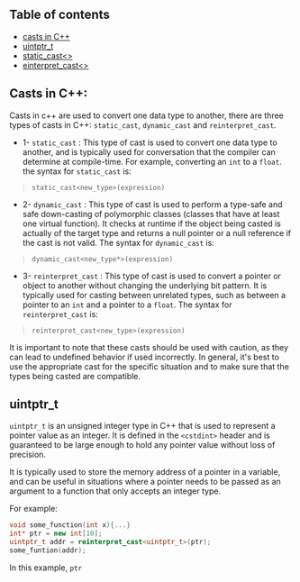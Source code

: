 ## Table of contents
- [casts in C++](#casts-in-c++)
- [uintptr_t](#vuintptr_t)
- [static_cast<>](#static_cast<>)
- [einterpret_cast<>](#einterpret_cast<>)

## Casts in C++:

Casts in c++ are used to convert one data type to another, there are three types of casts in C++: `static_cast`, `dynamic_cast` and `reinterpret_cast`.

- 1- `static_cast` : This type of cast is used to convert one data type to another, and is typically used for conversation that the compiler can determine at compile-time. For example, converting an `int` to a `float`. the syntax for `static_cast` is:
 > `static_cast<new_type>(expression)`
 
 - 2- `dynamic_cast` : This type of cast is used to perform a type-safe and safe down-casting of polymorphic classes (classes that have at least one virtual function). It checks at runtime if the object being casted is actually of the target type and returns a null pointer or a null reference if the cast is not valid. The syntax for `dynamic_cast` is: 
 > `dynamic_cast<new_type*>(expression)`
 
 - 3- `reinterpret_cast` : This type of cast is used to convert a pointer or object to another without changing the underlying bit pattern. It is typically used for casting between unrelated types, such as between a pointer to an `int` and a pointer to a `float`. The syntax for `reinterpret_cast` is:
 > `reinterpret_cast<new_type>(expression)`
 
 It is important to note that these casts should be used with caution, as they can lead to undefined behavior if used incorrectly. In general, it's best to use the appropriate cast for the specific situation and to make sure that the types being casted are compatible.


## uintptr_t

`uintptr_t` is an unsigned integer type in C++ that is used to represent a pointer value as an integer. It is defined in the `<cstdint>` header and is guaranteed to be large enough to hold any pointer value without loss of precision.

It is typically used to store the memory address of a pointer in a variable, and can be useful in situations where a pointer needs to be passed as an argument to a function that only accepts an integer type.

For example:

```C++
void some_function(int x){...}
int* ptr = new int[10];
uintptr_t addr = reinterpret_cast<uintptr_t>(ptr);
some_funtion(addr);
```

In this example, `ptr`
